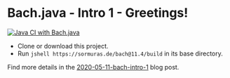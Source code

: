 # Bach.java - Intro 1 - Greetings!

[![Java CI with Bach.java](https://github.com/sormuras/bach-intro-1-greetings/workflows/Java%20CI%20with%20Bach.java/badge.svg)](https://github.com/sormuras/bach-intro-1-greetings/actions)

- Clone or download this project.
- Run `jshell https://sormuras.de/bach@11.4/build` in its base directory.

Find more details in the [2020-05-11-bach-intro-1](https://sormuras.github.io/blog/2020-05-11-bach-intro-1) blog post.
